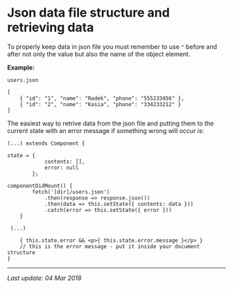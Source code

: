 # Json data file structure and retrieving data

To properly keep data in json file you must remember to use `"` before and after not only
the value but also the name of the object element.

__Example:__

```
users.json

[
    { "id": "1", "name": "Radek", "phone": "555233456" },
    { "id": "2", "name": "Kasia", "phone": "334233212" }
]
```

The easiest way to retrive data from the json file and putting them to the current state
with an error message if something wrong will occur is:

```
(...) extends Component {

state = {
            contents: [],
            error: null
        };

componentDidMount() {
        fetch('[dir]/users.json')
            .then(response => response.json())
            .then(data => this.setState({ contents: data }))
            .catch(error => this.setState({ error }))
    }
 
 (...)
    
    { this.state.error && <p>{ this.state.error.message }</p> }
    // this is the error message - put it inside your document structure    
}
```
---
_Last update: 04 Mar 2018_ 
